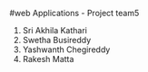 #web Applications - Project team5

1) Sri Akhila Kathari
2) Swetha Busireddy
3) Yashwanth Chegireddy
4) Rakesh Matta
